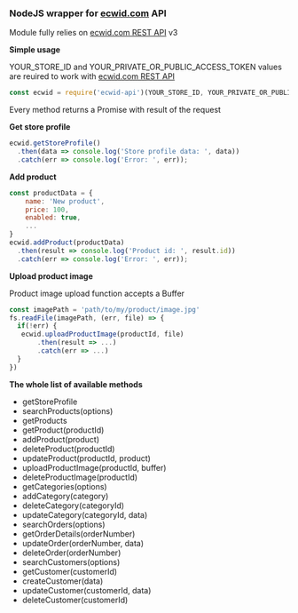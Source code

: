 ### NodeJS wrapper for [ecwid.com](https://www.ecwid.com/) API

Module fully relies on [ecwid.com REST API](https://developers.ecwid.com/api-documentation) v3

**Simple usage**


YOUR_STORE_ID and YOUR_PRIVATE_OR_PUBLIC_ACCESS_TOKEN values are reuired to work with 
[ecwid.com REST API](https://developers.ecwid.com/api-documentation)

```javascript
const ecwid = require('ecwid-api')(YOUR_STORE_ID, YOUR_PRIVATE_OR_PUBLIC_ACCESS_TOKEN);
```

Every method returns a Promise with result of the request

**Get store profile**
```javascript
ecwid.getStoreProfile()
  .then(data => console.log('Store profile data: ', data))
  .catch(err => console.log('Error: ', err));
```

**Add product**
```javascript
const productData = {
    name: 'New product',
    price: 100,
    enabled: true,
    ...
}
ecwid.addProduct(productData)
  .then(result => console.log('Product id: ', result.id))
  .catch(err => console.log('Error: ', err));
```

**Upload product image**

Product image upload function accepts a Buffer 
```javascript
const imagePath = 'path/to/my/product/image.jpg'
fs.readFile(imagePath, (err, file) => {
  if(!err) {
   ecwid.uploadProductImage(productId, file)
       .then(result => ...)
       .catch(err => ...) 
  }
})
```

**The whole list of available methods**

* getStoreProfile
* searchProducts(options)
* getProducts
* getProduct(productId)
* addProduct(product)
* deleteProduct(productId)
* updateProduct(productId, product)
* uploadProductImage(productId, buffer)
* deleteProductImage(productId)
* getCategories(options)
* addCategory(category)
* deleteCategory(categoryId)
* updateCategory(categoryId, data)
* searchOrders(options)
* getOrderDetails(orderNumber)
* updateOrder(orderNumber, data)
* deleteOrder(orderNumber)
* searchCustomers(options)
* getCustomer(customerId)
* createCustomer(data)
* updateCustomer(customerId, data)
* deleteCustomer(customerId)